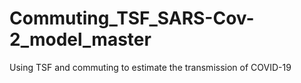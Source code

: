 # Commuting_TSF_SARS-Cov-2_model_master
 Using TSF and commuting to estimate the transmission of COVID-19
